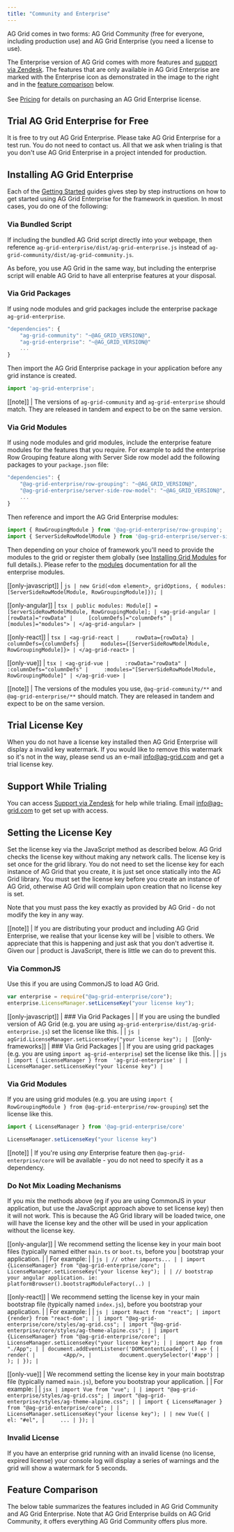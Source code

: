 ```yaml
---
title: "Community and Enterprise"
---
```


AG Grid comes in two forms: AG Grid Community (free for everyone, including production use) and AG Grid Enterprise (you need a license to use).

<div style="display: flex;">
    <div>
        The Enterprise version of AG Grid comes with more features and <a href="https://ag-grid.zendesk.com/" target="_blank">support via Zendesk</a>. The features that are only available in AG Grid Enterprise are marked with the Enterprise icon<enterprise-icon></enterprise-icon> as demonstrated in the image to the right and in the <a href="/licensing/#feature-comparison">feature comparison</a> below. 
        <br/>
        <br/>
        See <a href="https://www.ag-grid.com/license-pricing">Pricing</a> for details on purchasing an AG Grid Enterprise license.
    </div>
    <image-caption src="licensing/resources/enterprise-features.png" alt="Enterprise Features" minwidth="15rem" width="15rem" maxwidth="15rem" height="10rem" constrained="true"></image-caption>
</div>

## Trial AG Grid Enterprise for Free

It is free to try out AG Grid Enterprise. Please take AG Grid Enterprise for a test run. You do not need to contact us. All that we ask when trialing is that you don't use AG Grid Enterprise in a project intended for production.

## Installing AG Grid Enterprise

Each of the [Getting Started](/getting-started/) guides gives step by step instructions on how
to get started using AG Grid Enterprise for the framework in question. In most cases, you do one of
the following:

### Via Bundled Script

If including the bundled AG Grid script directly into your webpage, then reference `ag-grid-enterprise/dist/ag-grid-enterprise.js` instead of `ag-grid-community/dist/ag-grid-community.js`.

As before, you use AG Grid in the same way, but including the enterprise script will enable AG Grid to have all enterprise features at your disposal.

### Via Grid Packages

If using node modules and grid packages include the enterprise package `ag-grid-enterprise`.
    
```js
"dependencies": {
    "ag-grid-community": "~@AG_GRID_VERSION@",
    "ag-grid-enterprise": "~@AG_GRID_VERSION@"
    ...
}
```
Then import the AG Grid Enterprise package in your application before any grid instance is created.

```js
import 'ag-grid-enterprise';
```

[[note]]
| The versions of `ag-grid-community` and `ag-grid-enterprise` should match. They are released in tandem and expect to be on the same version.


### Via Grid Modules

If using node modules and grid modules, include the enterprise feature modules for the features that you require. For example to add the enterprise Row Grouping feature along with Server Side row model add the following packages to your `package.json` file:

```js
"dependencies": {    
    "@ag-grid-enterprise/row-grouping": "~@AG_GRID_VERSION@",
    "@ag-grid-enterprise/server-side-row-model": "~@AG_GRID_VERSION@",
    ...
}
```

Then reference and import the AG Grid Enterprise modules:

```js
import { RowGroupingModule } from '@ag-grid-enterprise/row-grouping';
import { ServerSideRowModelModule } from '@ag-grid-enterprise/server-side-row-model';
```

Then depending on your choice of framework you'll need to provide the modules to the grid or register them globally (see [Installing Grid Modules](/modules/#installing-ag-grid-modules) for full details.). Please refer to the [modules](/modules/) documentation for all the enterprise modules.

[[only-javascript]]
| ```js
| new Grid(<dom element>, gridOptions, { modules: [ServerSideRowModelModule, RowGroupingModule]});
| ```

[[only-angular]]
| ```tsx
| public modules: Module[] = [ServerSideRowModelModule, RowGroupingModule];
| <ag-grid-angular
|     [rowData]="rowData"
|     [columnDefs]="columnDefs"
|     [modules]="modules">
| </ag-grid-angular>
| ```

[[only-react]]
| ```tsx
| <ag-grid-react
|     rowData={rowData}
|     columnDefs={columnDefs}
|     modules={[ServerSideRowModelModule, RowGroupingModule]}>
| </ag-grid-react>
| ```

[[only-vue]]
| ```tsx
| <ag-grid-vue
|     :rowData="rowData"
|     :columnDefs="columnDefs"
|     :modules="[ServerSideRowModelModule, RowGroupingModule]"
| </ag-grid-vue>
| ```

[[note]]
| The versions of the modules you use, `@ag-grid-community/**` and `@ag-grid-enterprise/**` should match. They are released in tandem and expect to be on the same version.

## Trial License Key

When you do not have a license key installed then AG Grid Enterprise will display a invalid key watermark. If you would like to remove this watermark so it's not in the way, please send us an e-mail <a href="mailto: info@ag-grid.com">info@ag-grid.com</a> and get a trial license key.

## Support While Trialing

You can access [Support via Zendesk](https://ag-grid.zendesk.com/) for help while trialing. Email <a href="mailto: info@ag-grid.com">info@ag-grid.com</a> to get set up with access.


## Setting the License Key

Set the license key via the JavaScript method as described below. AG Grid checks the license key without making any network calls. The license key is set once for the grid library. You do not need to set the license key for each instance of AG Grid that you create, it is just set once statically into the AG Grid library. You must set the license key before you create an instance of AG Grid, otherwise AG Grid will complain upon creation that no license key is set.

Note that you must pass the key exactly as provided by AG Grid - do not modify the key in any way.

[[note]]
| If you are distributing your product and including AG Grid Enterprise, we realise that your license key will be
| visible to others. We appreciate that this is happening and just ask that you don't advertise it. Given our
| product is JavaScript, there is little we can do to prevent this.
### Via CommonJS
Use this if you are using CommonJS to load AG Grid.

```js
var enterprise = require("@ag-grid-enterprise/core");
enterprise.LicenseManager.setLicenseKey("your license key");
```

[[only-javascript]]
| ### Via Grid Packages
|
| If you are using the bundled version of AG Grid (e.g. you are using `ag-grid-enterprise/dist/ag-grid-enterprise.js`) set the license like this.
|
| ```js
| agGrid.LicenseManager.setLicenseKey("your license key");
| ```
[[only-frameworks]]
| ### Via Grid Packages
|
| If you are using grid packages (e.g. you are using `import ag-grid-enterprise`) set the license like this.
|
| ```js
| import { LicenseManager } from  'ag-grid-enterprise'
|
| LicenseManager.setLicenseKey("your license key")
| ```

### Via Grid Modules

If you are using grid modules (e.g. you are using `import { RowGroupingModule } from @ag-grid-enterprise/row-grouping`) set the license like this.

```js
import { LicenseManager } from '@ag-grid-enterprise/core'

LicenseManager.setLicenseKey("your license key")
```
[[note]]
| If you're using _any_ Enterprise feature then `@ag-grid-enterprise/core` will be available - you do not need to specify it as a dependency.


### Do Not Mix Loading Mechanisms

If you mix the methods above (eg if you are using CommonJS in your application, but use the JavaScript approach above to set license key) then it will not work. This is because the AG Grid library will be loaded twice, one will have the license key and the other will be used in your application without the license key.

[[only-angular]]
| We recommend setting the license key in your main boot files (typically named either `main.ts` or `boot.ts`, before you
| bootstrap your application.
|
| For example:
|
| ```js
| // other imports...
|
| import {LicenseManager} from "@ag-grid-enterprise/core";
| LicenseManager.setLicenseKey("your license key");
|
| // bootstrap your angular application. ie: platformBrowser().bootstrapModuleFactory(..)
| ```

[[only-react]]
| We recommend setting the license key in your main bootstrap file (typically named `index.js`), before you bootstrap your application.
|
| For example:
|
| ```js
| import React from "react";
| import {render} from "react-dom";
|
| import "@ag-grid-enterprise/core/styles/ag-grid.css";
| import "@ag-grid-enterprise/core/styles/ag-theme-alpine.css";
|
| import {LicenseManager} from "@ag-grid-enterprise/core";
| LicenseManager.setLicenseKey("your license key");
|
| import App from "./App";
|
| document.addEventListener('DOMContentLoaded', () => {
|     render(
|         <App/>,
|         document.querySelector('#app')
|     );
| });
| ```

[[only-vue]]
| We recommend setting the license key in your main bootstrap file (typically named `main.js`), before you bootstrap your application.
|
| For example:
|
| ```jsx
| import Vue from "vue";
|
| import "@ag-grid-enterprise/styles/ag-grid.css";
| import "@ag-grid-enterprise/styles/ag-theme-alpine.css";
|
| import { LicenseManager } from "@ag-grid-enterprise/core";
|
| LicenseManager.setLicenseKey("your license key");
|
| new Vue({
|     el: "#el",
|     ...
| });
| ```

### Invalid License
If you have an enterprise grid running with an invalid license (no license, expired license) your console log will display a series of warnings and the grid will show a watermark for 5 seconds.

<grid-example title='Invalid License' name='forceWatermark' type='typescript' options='{ "enterprise": true, "modules": ["clientside",  "rowgrouping"] }'></grid-example>

## Feature Comparison

The below table summarizes the features included in AG Grid Community and AG Grid Enterprise. Note that AG Grid Enterprise builds on AG Grid Community, it offers everything AG Grid Community offers plus more.

<matrix-table src='licensing/menu.json' tree='true' childpropertyname='items' booleanonly='true' columns='{ "title": "", "not(enterprise)": "Community", "enterprise": "Enterprise<enterprise-icon></enterprise-icon>" }'></matrix-table>
